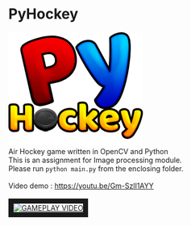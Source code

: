 # PyHockey
![Logo](https://raw.githubusercontent.com/ly0059/PyHockey/master/logo.png)<br/>
Air Hockey game written in OpenCV and Python<br/>
This is an assignment for Image processing module.<br/>
Please run `python main.py` from the enclosing folder.<br/>
<br/>
Video demo : https://youtu.be/Gm-SzlI1AYY<br/>
<br/>
<a href="http://www.youtube.com/watch?feature=player_embedded&v=Gm-SzlI1AYY
" target="_blank"><img src="http://img.youtube.com/vi/Gm-SzlI1AYY/0.jpg" 
alt="GAMEPLAY VIDEO" width="480" height="320" border="10" /></a>
